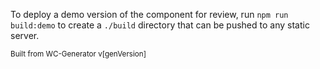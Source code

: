 To deploy a demo version of the component for review, run `npm run build:demo` to create a `./build` directory that can be pushed to any static server.

<small>Built from WC-Generator v[genVersion]</small>
